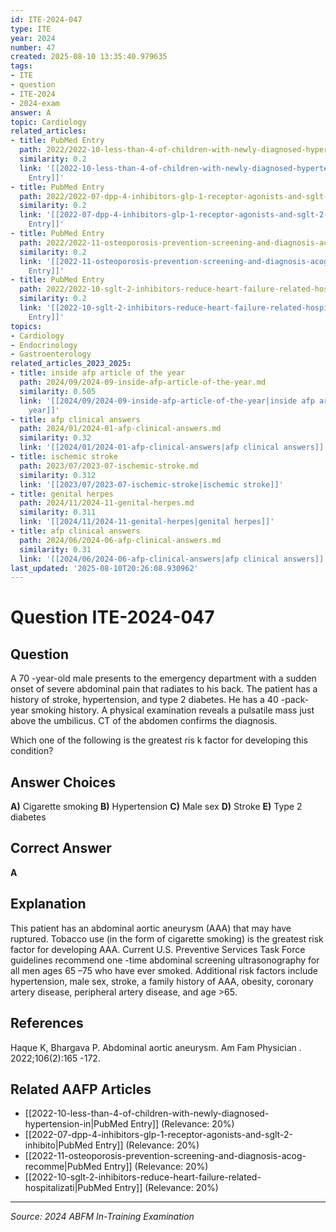 ```yaml
---
id: ITE-2024-047
type: ITE
year: 2024
number: 47
created: 2025-08-10 13:35:40.979635
tags:
- ITE
- question
- ITE-2024
- 2024-exam
answer: A
topic: Cardiology
related_articles:
- title: PubMed Entry
  path: 2022/2022-10-less-than-4-of-children-with-newly-diagnosed-hypertension-in.md
  similarity: 0.2
  link: '[[2022-10-less-than-4-of-children-with-newly-diagnosed-hypertension-in|PubMed
    Entry]]'
- title: PubMed Entry
  path: 2022/2022-07-dpp-4-inhibitors-glp-1-receptor-agonists-and-sglt-2-inhibito.md
  similarity: 0.2
  link: '[[2022-07-dpp-4-inhibitors-glp-1-receptor-agonists-and-sglt-2-inhibito|PubMed
    Entry]]'
- title: PubMed Entry
  path: 2022/2022-11-osteoporosis-prevention-screening-and-diagnosis-acog-recomme.md
  similarity: 0.2
  link: '[[2022-11-osteoporosis-prevention-screening-and-diagnosis-acog-recomme|PubMed
    Entry]]'
- title: PubMed Entry
  path: 2022/2022-10-sglt-2-inhibitors-reduce-heart-failure-related-hospitalizati.md
  similarity: 0.2
  link: '[[2022-10-sglt-2-inhibitors-reduce-heart-failure-related-hospitalizati|PubMed
    Entry]]'
topics:
- Cardiology
- Endocrinology
- Gastroenterology
related_articles_2023_2025:
- title: inside afp article of the year
  path: 2024/09/2024-09-inside-afp-article-of-the-year.md
  similarity: 0.505
  link: '[[2024/09/2024-09-inside-afp-article-of-the-year|inside afp article of the
    year]]'
- title: afp clinical answers
  path: 2024/01/2024-01-afp-clinical-answers.md
  similarity: 0.32
  link: '[[2024/01/2024-01-afp-clinical-answers|afp clinical answers]]'
- title: ischemic stroke
  path: 2023/07/2023-07-ischemic-stroke.md
  similarity: 0.312
  link: '[[2023/07/2023-07-ischemic-stroke|ischemic stroke]]'
- title: genital herpes
  path: 2024/11/2024-11-genital-herpes.md
  similarity: 0.311
  link: '[[2024/11/2024-11-genital-herpes|genital herpes]]'
- title: afp clinical answers
  path: 2024/06/2024-06-afp-clinical-answers.md
  similarity: 0.31
  link: '[[2024/06/2024-06-afp-clinical-answers|afp clinical answers]]'
last_updated: '2025-08-10T20:26:08.930962'
---
```


# Question ITE-2024-047

## Question
A 70 -year-old male presents to the emergency department with a sudden onset of severe abdominal 
pain that radiates to his back. The patient has a history of stroke, hypertension, and type 2 diabetes. 
He has a 40 -pack-year smoking history. A physical examination reveals a pulsatile mass just above 
the umbilicus. CT of the abdomen confirms the diagnosis.  
 
Which one of the following is the greatest ris k factor for developing this condition?

## Answer Choices
**A)** Cigarette smoking
**B)** Hypertension
**C)** Male sex
**D)** Stroke
**E)** Type 2 diabetes

## Correct Answer
**A**

## Explanation
This patient has an abdominal aortic aneurysm (AAA) that may have ruptured. Tobacco use (in the form of cigarette smoking) is the greatest risk factor for developing AAA. Current U.S. Preventive Services Task Force guidelines recommend one -time abdominal screening ultrasonography for all men ages 65 –75 who have ever smoked. Additional risk factors include hypertension, male sex, stroke, a family history of AAA, obesity, coronary artery disease, peripheral artery disease, and age >65.

## References
Haque K, Bhargava P. Abdominal aortic aneurysm. Am Fam Physician . 2022;106(2):165 -172.

## Related AAFP Articles
- [[2022-10-less-than-4-of-children-with-newly-diagnosed-hypertension-in|PubMed Entry]] (Relevance: 20%)
- [[2022-07-dpp-4-inhibitors-glp-1-receptor-agonists-and-sglt-2-inhibito|PubMed Entry]] (Relevance: 20%)
- [[2022-11-osteoporosis-prevention-screening-and-diagnosis-acog-recomme|PubMed Entry]] (Relevance: 20%)
- [[2022-10-sglt-2-inhibitors-reduce-heart-failure-related-hospitalizati|PubMed Entry]] (Relevance: 20%)

---
*Source: 2024 ABFM In-Training Examination*
